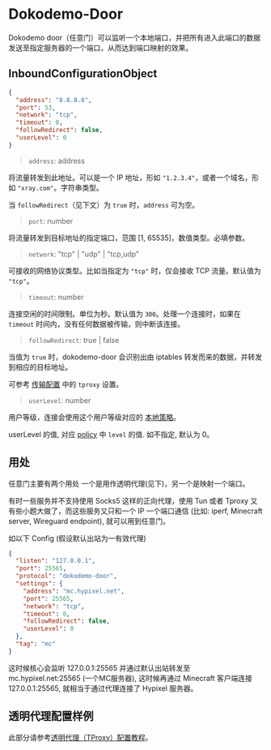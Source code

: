 # Dokodemo-Door

Dokodemo door（任意门）可以监听一个本地端口，并把所有进入此端口的数据发送至指定服务器的一个端口，从而达到端口映射的效果。

## InboundConfigurationObject

```json
{
  "address": "8.8.8.8",
  "port": 53,
  "network": "tcp",
  "timeout": 0,
  "followRedirect": false,
  "userLevel": 0
}
```

> `address`: address

将流量转发到此地址。可以是一个 IP 地址，形如 `"1.2.3.4"`，或者一个域名，形如 `"xray.com"`。字符串类型。

当 `followRedirect`（见下文）为 `true` 时，`address` 可为空。

> `port`: number

将流量转发到目标地址的指定端口，范围 \[1, 65535\]，数值类型。必填参数。

> `network`: "tcp" | "udp" | "tcp,udp"

可接收的网络协议类型。比如当指定为 `"tcp"` 时，仅会接收 TCP 流量。默认值为 `"tcp"`。

> `timeout`: number

连接空闲的时间限制。单位为秒。默认值为 `300`。处理一个连接时，如果在 `timeout` 时间内，没有任何数据被传输，则中断该连接。

> `followRedirect`: true | false

当值为 `true` 时，dokodemo-door 会识别出由 iptables 转发而来的数据，并转发到相应的目标地址。

可参考 [传输配置](../transport.md#sockoptobject) 中的 `tproxy` 设置。

> `userLevel`: number

用户等级，连接会使用这个用户等级对应的 [本地策略](../policy.md#levelpolicyobject)。

userLevel 的值, 对应 [policy](../policy.md#policyobject) 中 `level` 的值. 如不指定, 默认为 0。

## 用处

任意门主要有两个用处 一个是用作透明代理(见下)，另一个是映射一个端口。

有时一些服务并不支持使用 Socks5 这样的正向代理，使用 Tun 或者 Tproxy 又有些小题大做了，而这些服务又只和一个 IP 一个端口通信 (比如: iperf, Minecraft server, Wireguard endpoint), 就可以用到任意门。

如以下 Config (假设默认出站为一有效代理)

```json
{
  "listen": "127.0.0.1",
  "port": 25565,
  "protocol": "dokodemo-door",
  "settings": {
    "address": "mc.hypixel.net",
    "port": 25565,
    "network": "tcp",
    "timeout": 0,
    "followRedirect": false,
    "userLevel": 0
  },
  "tag": "mc"
}
```

这时候核心会监听 127.0.0.1:25565 并通过默认出站转发至 mc.hypixel.net:25565 (一个MC服务器), 这时候再通过 Minecraft 客户端连接 127.0.0.1:25565, 就相当于通过代理连接了 Hypixel 服务器。

## 透明代理配置样例

此部分请参考[透明代理（TProxy）配置教程](../../document/level-2/tproxy)。
